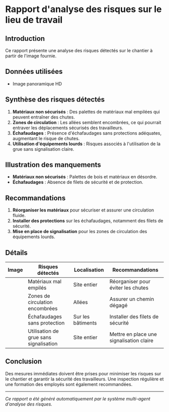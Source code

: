 # Rapport d'analyse des risques sur le lieu de travail

## Introduction
Ce rapport présente une analyse des risques détectés sur le chantier à partir de l'image fournie.

## Données utilisées
- Image panoramique HD

## Synthèse des risques détectés
1. **Matériaux non sécurisés** : Des palettes de matériaux mal empilées qui peuvent entraîner des chutes.
2. **Zones de circulation** : Les allées semblent encombrées, ce qui pourrait entraver les déplacements sécurisés des travailleurs.
3. **Échafaudages** : Présence d'échafaudages sans protections adéquates, augmentant le risque de chutes.
4. **Utilisation d'équipements lourds** : Risques associés à l'utilisation de la grue sans signalisation claire.

## Illustration des manquements
- **Matériaux non sécurisés** : Palettes de bois et matériaux en désordre.
- **Échafaudages** : Absence de filets de sécurité et de protection.

## Recommandations
1. **Réorganiser les matériaux** pour sécuriser et assurer une circulation fluide.
2. **Installer des protections** sur les échafaudages, notamment des filets de sécurité.
3. **Mise en place de signalisation** pour les zones de circulation des équipements lourds.

## Détails
| Image | Risques détectés                     | Localisation | Recommandations                                |
|-------|--------------------------------------|--------------|------------------------------------------------|
|       | Matériaux mal empilés                | Site entier  | Réorganiser pour éviter les chutes            |
|       | Zones de circulation encombrées      | Allées       | Assurer un chemin dégagé                       |
|       | Échafaudages sans protection         | Sur les bâtiments | Installer des filets de sécurité               |
|       | Utilisation de grue sans signalisation | Site entier  | Mettre en place une signalisation claire       |

## Conclusion
Des mesures immédiates doivent être prises pour minimiser les risques sur le chantier et garantir la sécurité des travailleurs. Une inspection régulière et une formation des employés sont également recommandées.

---
*Ce rapport a été généré automatiquement par le système multi-agent d'analyse des risques.*